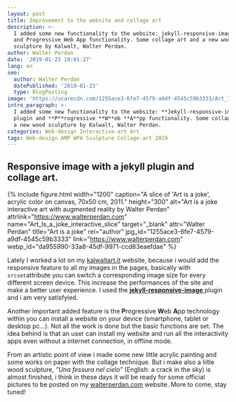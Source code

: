 ```yaml
---
layout: post
title: Improvement to the website and collage art
description: >-
  I added some new functionality to the website: jekyll-responsive-image plugin
  and Progressive Web App functionality. Some collage art and a new wood
  sculpture by Kalwalt, Walter Perdan.
author: Walter Perdan
date: '2019-01-23 10:01:27'
lang: en
seo:
  author: Walter Perdan
  datePublished: '2019-01-23'
  type: BlogPosting
image: 'https://ucarecdn.com/1255ace3-6fe7-4579-a9df-4545c59b3333/Art_Is_a_joke_interactive_slice.jpg'
intro_paragraph: >-
  I added some new functionality to the website: **Jekyll-responsive-image**
  plugin and **P**rogressive **W**eb **A**pp functionality. Some collage art and
  a new wood sculpture by Kalwalt, Walter Perdan.
categories: Web-design Interactive-art Art
tags: Web-design AMP WPA Sculpture Collage-art 2019
---
```

## Responsive image with a jekyll plugin and collage art.

{% include figure.html width="1200" caption="A slice of 'Art is a joke', acrylic color on canvas, 70x50 cm, 2011." height="300" alt="Art is a joke interactive art with augmented reality by Walter Perdan" attrlink="https://www.walterperdan.com" name="Art_Is_a_joke_interactive_slice" target="_blank" attr="Walter Perdan" title="Art is a joke" rel="author" jpg_id="1255ace3-6fe7-4579-a9df-4545c59b3333" link="https://www.walterperdan.com" webp_id="da955990-33a8-45df-9971-ccd83eaefdae" %}

Lately I worked a lot on my [kalwaltart.it](https://www.kalwaltart.it) website, because i would add the responsive feature to all my images in the pages, basically with `srcset`attribute you can switch a corresponding image size for every different screen device. This increase the performances of the site and make a better user experience. I used the [**jekyll-responsive-image** ](https://github.com/wildlyinaccurate/jekyll-responsive-image)plugin and i am very satisfyied.

Another important added feature is the **P**rogressive **W**eb **A**pp technology within you can install a website on your device (smartphone, tablet or desktop pc...). Not all the work is done but the basic functions are set. The idea behind is that an user can install my website and run all the interactivity apps even without a internet connection, in offline mode.

From an artistic point of view i made some new little acrylic painting and some works on paper with the collage technique. But i make also a liitle wood sculpture, _"Una fessura nel cielo"_ (English: a crack in the sky) is almost finished, i think in these days it will be ready for some official pictures to be posted on my [walterperdan.com](https://www.walterperdan.com) website. More to come, stay tuned!
